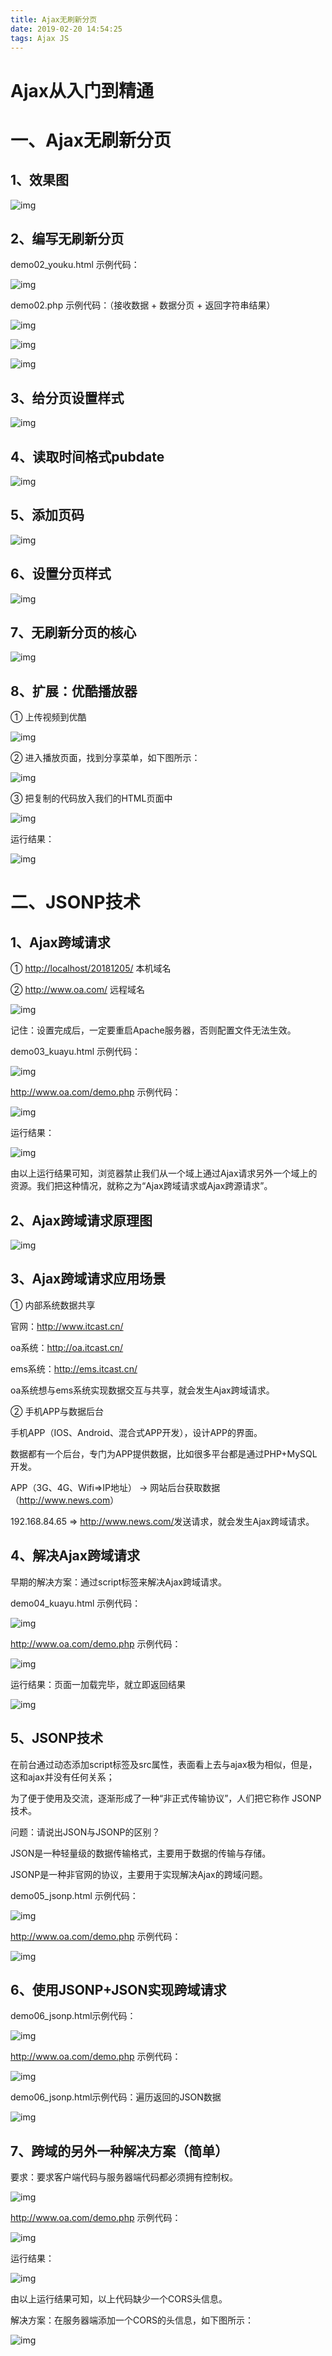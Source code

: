 ```yaml
---
title: Ajax无刷新分页
date: 2019-02-20 14:54:25
tags: Ajax JS
---
```

# Ajax从入门到精通



 

# 一、Ajax无刷新分页

## 1、效果图

![img](wpsC8D.tmp.jpg) 
<!-- more -->
## 2、编写无刷新分页

demo02_youku.html 示例代码：

![img](wpsC8E.tmp.jpg) 

demo02.php 示例代码：（接收数据 + 数据分页 + 返回字符串结果）

![img](wpsC8F.tmp.jpg) 

![img](wpsC90.tmp.jpg) 

![img](wpsC91.tmp.jpg) 

## 3、给分页设置样式

![img](wpsC92.tmp.jpg) 

## 4、读取时间格式pubdate

![img](wpsCA3.tmp.jpg) 

## 5、添加页码

![img](wpsCA4.tmp.jpg) 

## 6、设置分页样式

![img](wpsCA5.tmp.jpg) 

## 7、无刷新分页的核心

![img](wpsCA6.tmp.jpg) 

## 8、扩展：优酷播放器

① 上传视频到优酷

![img](wpsCA7.tmp.jpg) 

② 进入播放页面，找到分享菜单，如下图所示：

![img](wpsCA8.tmp.jpg) 

③ 把复制的代码放入我们的HTML页面中

![img](wpsCA9.tmp.jpg) 

运行结果：

![img](wpsCAA.tmp.jpg) 

# 二、JSONP技术

## 1、Ajax跨域请求

① <http://localhost/20181205/>  本机域名

② <http://www.oa.com/>  远程域名

![img](wpsCAB.tmp.jpg) 

记住：设置完成后，一定要重启Apache服务器，否则配置文件无法生效。

demo03_kuayu.html 示例代码：

![img](wpsCAC.tmp.jpg) 

<http://www.oa.com/demo.php> 示例代码：

![img](wpsCAD.tmp.jpg) 

运行结果：

![img](wpsCAE.tmp.jpg) 

由以上运行结果可知，浏览器禁止我们从一个域上通过Ajax请求另外一个域上的资源。我们把这种情况，就称之为“Ajax跨域请求或Ajax跨源请求”。

## 2、Ajax跨域请求原理图

![img](wpsCAF.tmp.jpg) 

## 3、Ajax跨域请求应用场景

① 内部系统数据共享

官网：<http://www.itcast.cn/>

oa系统：<http://oa.itcast.cn/>

ems系统：<http://ems.itcast.cn/>

oa系统想与ems系统实现数据交互与共享，就会发生Ajax跨域请求。

 

② 手机APP与数据后台

手机APP（IOS、Android、混合式APP开发），设计APP的界面。

数据都有一个后台，专门为APP提供数据，比如很多平台都是通过PHP+MySQL开发。

APP（3G、4G、Wifi=>IP地址） -> 网站后台获取数据（<http://www.news.com>）

192.168.84.65 => <http://www.news.com/>发送请求，就会发生Ajax跨域请求。

## 4、解决Ajax跨域请求

早期的解决方案：通过script标签来解决Ajax跨域请求。

demo04_kuayu.html 示例代码：

![img](wpsCB0.tmp.jpg) 

<http://www.oa.com/demo.php> 示例代码：

![img](wpsCB1.tmp.jpg) 

运行结果：页面一加载完毕，就立即返回结果

![img](wpsCB2.tmp.jpg) 

## 5、JSONP技术

在前台通过动态添加script标签及src属性，表面看上去与ajax极为相似，但是，这和ajax并没有任何关系；

为了便于使用及交流，逐渐形成了一种“非正式传输协议”，人们把它称作 JSONP技术。

 

问题：请说出JSON与JSONP的区别？

JSON是一种轻量级的数据传输格式，主要用于数据的传输与存储。

JSONP是一种非官网的协议，主要用于实现解决Ajax的跨域问题。

 

demo05_jsonp.html 示例代码：

![img](wpsCB3.tmp.jpg) 

 

<http://www.oa.com/demo.php> 示例代码：

![img](wpsCB4.tmp.jpg) 

## 6、使用JSONP+JSON实现跨域请求

demo06_jsonp.html示例代码：

![img](wpsCB5.tmp.jpg) 

<http://www.oa.com/demo.php> 示例代码：

![img](wpsCC5.tmp.jpg) 

demo06_jsonp.html示例代码：遍历返回的JSON数据

![img](wpsCC6.tmp.jpg) 

## 7、跨域的另外一种解决方案（简单）

要求：要求客户端代码与服务器端代码都必须拥有控制权。

![img](wpsCC7.tmp.jpg) 

<http://www.oa.com/demo.php> 示例代码：

![img](wpsCC8.tmp.jpg) 

运行结果：

![img](wpsCC9.tmp.jpg) 

由以上运行结果可知，以上代码缺少一个CORS头信息。

解决方案：在服务器端添加一个CORS的头信息，如下图所示：

![img](wpsCCA.tmp.jpg) 